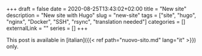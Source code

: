 +++ 
draft = false
date = 2020-08-25T13:43:02+02:00
title = "New site"
description = "New site with Hugo"
slug = "new-site" 
tags = ["site", "hugo", "nginx", "Docker", "SSH", "rsync", "translation needed"]
categories = []
externalLink = ""
series = []
+++

This post is available in [italian]({{< ref path="nuovo-sito.md" lang="it" >}}) only.
